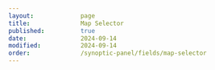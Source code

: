 ```yaml
---
layout:             page
title:              Map Selector
published:          true
date:               2024-09-14
modified:           2024-09-14
order:              /synoptic-panel/fields/map-selector
---
```


